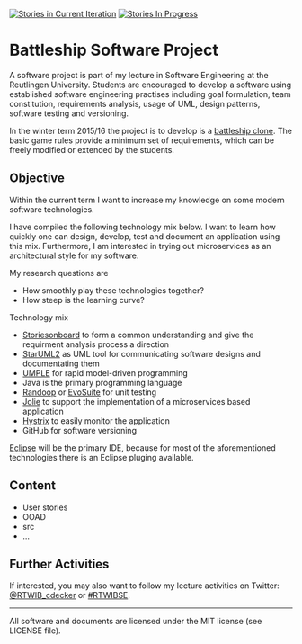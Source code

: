 [![Stories in Current Iteration](https://badge.waffle.io/cdeck3r/BattleShip.svg?label=ready&title=Current%20Iteration)](http://waffle.io/cdeck3r/BattleShip) [![Stories In Progress](https://badge.waffle.io/cdeck3r/BattleShip.svg?label=in%20progress&title=In%20Progress)](http://waffle.io/cdeck3r/BattleShip) 

# Battleship Software Project

A software project is part of my lecture in Software Engineering at the Reutlingen University. Students are encouraged to develop a software using established software engineering practises including goal formulation, team constitution, requirements analysis, usage of UML, design patterns, software testing and versioning. 

In the winter term 2015/16 the project is to develop is a [battleship clone](https://en.wikipedia.org/wiki/Battleship_%28game%29). The basic game rules provide a minimum set of requirements, which can be freely modified or extended by the students.

## Objective

Within the current term I want to increase my knowledge on some modern software technologies.

I have compiled the following technology mix below. I want to learn how quickly one can design, develop, test and document an application using this mix. Furthermore, I am interested in trying out microservices as an architectural style for my software. 

My research questions are
* How smoothly play these technologies together?
* How steep is the learning curve? 

Technology mix

* [Storiesonboard](http://storiesonboard.com/) to form a common understanding and give the requirment analysis process a direction 
* [StarUML2](http://staruml.io) as UML tool for communicating software designs and documentating them
* [UMPLE](http://www.umple.org) for rapid model-driven programming 
* Java is the primary programming language
* [Randoop](https://github.com/randoop) or [EvoSuite](http://www.evosuite.org/) for unit testing
* [Jolie](http://www.jolie-lang.org/) to support the implementation of a microservices based application
* [Hystrix](https://github.com/Netflix/Hystrix) to easily monitor the application
* GitHub for software versioning

[Eclipse](https://eclipse.org/) will be the primary IDE, because for most of the aforementioned technologies there is an Eclipse pluging available.

## Content

* User stories
* OOAD
* src
* ...

## Further Activities
If interested, you may also want to follow my lecture activities on Twitter: [@RTWIB_cdecker](https://twitter.com/rtwib_decker) or [#RTWIBSE](https://twitter.com/hashtag/RTWIBSE).

---
All software and documents are licensed under the MIT license (see LICENSE file).
